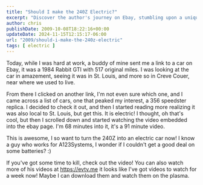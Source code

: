 ```yaml
---
title: "Should I make the 240Z Electric?"
excerpt: "Discover the author's journey on Ebay, stumbling upon a unique electric car in St. Louis, and his newfound interest in converting a 240Z into electric..."
author: chris
publishDate: 2009-10-08T18:22:16+00:00
updateDate: 2024-11-15T12:15:17-06:00
url: "2009/should-i-make-the-240z-electric"
tags: [ electric ]
---
```


Today, while I was hard at work, a buddy of mine sent me a link to a car on Ebay, it was a 1984 Rabbit GTI with 517 original miles. I was looking at the car in amazement, seeing it was in St. Louis, and more so in Creve Couer, near where we used to live.
 
From there I clicked on another link, I'm not even sure which one, and I came across a list of cars, one that peaked my interest, a 356 speedster replica. I decided to check it out, and then I started reading more realizing it was also local to St. Louis, but get this. It is electric! I thought, oh that's cool, but then I scrolled down and started watching the video embedded into the ebay page. I'm 68 minutes into it, it's a 91 minute video.

This is awesome, I so want to turn the 240Z into an electric car now! I know a guy who works for A123Systems, I wonder if I couldn't get a good deal on some batteries? :) 

If you've got some time to kill, check out the video! You can also watch more of his videos at https://evtv.me it looks like I've got videos to watch for a week now! Maybe I can download them and watch them on the plasma.

